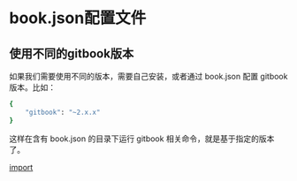 # book.json配置文件

## 使用不同的gitbook版本
如果我们需要使用不同的版本，需要自己安装，或者通过 book.json 配置 gitbook 版本。比如：
```bash
{
    "gitbook": "~2.x.x"
}
```
这样在含有 book.json 的目录下运行 gitbook 相关命令，就是基于指定的版本了。

<!--email_off-->  
[import](book.json)
<!--/email_off-->
